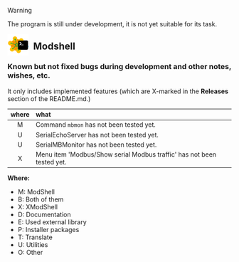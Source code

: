 > [!WARNING]
> The program is still under development, it is not yet suitable for its task.  
>

<img align="left" style="float: left; margin: 0 10px 0 0;" alt="ModShell icon" src="desktop/modshell.png">   

## Modshell

### Known but not fixed bugs during development and other notes, wishes, etc.

It only includes implemented features (which are X-marked in the **Releases** 
section of the README.md.)  

|where|what                                                                    |
|:---:|:-----------------------------------------------------------------------|
|  M  |Command `mbmon` has not been tested yet.                                |
|  U  |SerialEchoServer has not been tested yet.                               |
|  U  |SerialMBMonitor has not been tested yet.                                |
|  X  |Menu item 'Modbus/Show serial Modbus traffic' has not been tested yet.  |

**Where:**
  - M: ModShell
  - B: Both of them
  - X: XModShell
  - D: Documentation
  - E: Used external library
  - P: Installer packages
  - T: Translate
  - U: Utilities
  - O: Other
